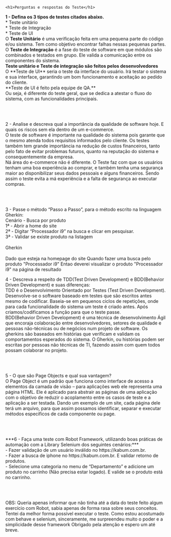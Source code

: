     <h1>Perguntas e respostas do Teste</h1>

<p><b>1 - Defina os 3 tipos de testes citados abaixo.</b><br>
    * Teste unitário<br>
    * Teste de Integração<br>
    * Teste de UI<br>
    O <b>Teste Unitário</b> é uma verificação feita em uma pequena parte do código e/ou sistema. Tem como objetivo encontrar
falhas nessas pequenas partes.<br>
    O <b>Teste de Integração</b> é a fase do teste de software em que módulos são combinados e testados em grupo. Ele valida a
comunicação entre os componentes do sistema.<br>
 <b>Teste unitário e Teste de integração são feitos pelos desenvolvedores</b><br>
    O **Teste de UI** seria o teste da interface do usuário. Irá testar o sistema e sua interface, garantindo um bom
funcionamento e aceitação ao pedido do cliente.<br>
    **Teste de UI é feito pela equipe de QA.**<br>
Ou seja, é diferente do teste geral, que se dedica a atestar o fluxo do sistema, com as funcionalidades principais.</p><br><br>

<p>2 - Analise e descreva qual a importância da qualidade de software hoje. E quais os riscos sem ela dentro de um e-commerce.<br>
    O teste de software é importante na qualidade do sistema pois garante que o mesmo atenda todos requisitos informados
pelo cliente. Os testes também tem grande importância na redução de custos financeiros, tanto pelo fato de evitar
problemas futuros, quanto na reputação do sistema e consequentemente da empresa.<br>
    Ná área do e-commerce não é diferente. O Teste faz com que os usuários tenham uma boa experiência ao comprar, e também
tenha uma segurança maior ao disponibilizar seus dados pessoais e alguns financeiros. Sendo assim o teste evita a má experiência
e a falta de segurança ao executar compras.</p><br><br>

<p>3 - Passe o método “Passo a Passo”, para o método escrito na linguagem Gherkin:<br>
    Cenário - Busca por produto<br>
    1ª - Abrir a home do site<br>
    2ª - Digitar “Processador i9” na busca e clicar em pesquisar.<br>
    3ª - Validar se existe produto na listagem<br><br>
    Gherkin<br><br>
    Dado que esteja na homepage do site
    Quando fazer uma busca pelo produto "Processador i9"
    Entao deverei visualizar o produto "Processador i9" na página de resultado</p>

<p>4 - Descreva a respeito de TDD(Test Driven Development) e BDD(Behavior Driven Development) e suas diferenças:<br>
    TDD é o Desenvolvimento Orientado por Testes (Test Driven Development). Desenvolve-se o software baseado em testes
que são escritos antes mesmo de codificar.
Baseia-se em pequenos ciclos de repetições, onde para cada funcionalidade do sistema um teste é criado antes. Após
criamos/codificamos a função para que o teste passe.<br>
    BDD(Behavior Driven Development) é uma técnica de desenvolvimento Ágil que encoraja colaboração entre desenvolvedores,
setores de qualidade e pessoas não-técnicas ou de negócios num projeto de software. Os gherkins são baseados em histórias
que verificam e validam os comportamentos esperados do sistema. O Gherkin, ou histórias podem ser escritas por pessoas
não técnicas de TI, fazendo assim com quem todos possam colaborar no projeto.</p><br><br>

<p>5 - O que são Page Objects e qual sua vantagem?<br>
    O Page Object é um padrão que funciona como interface de acesso a elementos da camada de visão – para aplicações web
ele representa uma página HTML. Ele é aplicado para abstrair as páginas de uma aplicação com o objetivo de reduzir o
acoplamento entre os casos de teste e a aplicação a ser testada.
    Dando um exemplo de um site, cada página dele terá um arquivo, para que assim possamos identificar, separar e
executar métodos específicos de cada componente ou page.</p><br><br>

<p>***6 - Faça uma teste com Robot Framework, utilizando boas práticas de automação com a Library Selenium dos seguintes cenários:***<br>
- Fazer validação de um usuário inválido no https://kabum.com.br.<br>
- Fazer a busca de iphone no https://kabum.com.br. E validar retorno de produtos.<br>
- Selecione uma categoria no menu de “Departamento” e adicione um produto no
carrinho (Não precisa estar logado). E valide se o produto está no carrinho.</p><br><br>


<p>OBS:
Queria apenas informar que não tinha até a data do teste feito algum exercício com Robot, sabia apenas de forma rasa
sobre seus conceitos.
Tentei da melhor forma possível executar o teste.
Como estou acostumado com behave e selenium, sinceramente, me surpreendeu muito o poder e a simplicidade desse framework
Obrigado pela atenção e espero um até breve.</p>
